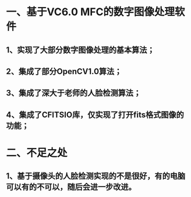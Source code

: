 # 一、基于VC6.0 MFC的数字图像处理软件

## 1、实现了大部分数字图像处理的基本算法；

## 2、集成了部分OpenCV1.0算法；

## 3、集成了深大于老师的人脸检测算法；

## 4、集成了CFITSIO库，仅实现了打开fits格式图像的功能；

# 二、不足之处

## 1、基于摄像头的人脸检测实现的不是很好，有的电脑可以有的不可以，随后会进一步改进。
